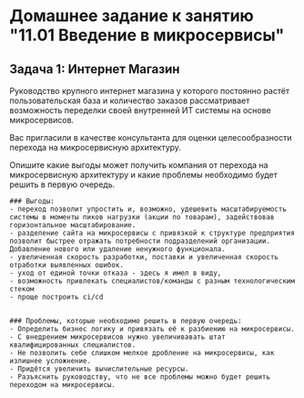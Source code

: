 # Домашнее задание к занятию "11.01 Введение в микросервисы"

## Задача 1: Интернет Магазин

Руководство крупного интернет магазина у которого постоянно растёт пользовательская база и количество заказов рассматривает возможность переделки своей внутренней ИТ системы на основе микросервисов. 

Вас пригласили в качестве консультанта для оценки целесообразности перехода на микросервисную архитектуру. 

Опишите какие выгоды может получить компания от перехода на микросервисную архитектуру и какие проблемы необходимо будет решить в первую очередь.

```
### Выгоды:
- переход позволит упростить и, возможно, удешевить масштабируемость системы в моменты пиков нагрузки (акции по товарам), задействовав горизонтальное масштабирование.
- разделение сайта на микросервисы с привязкой к структуре предприятия позволит быстрее отражать потребности подразделений организации. Добавление нового или удаление ненужного функционала.
- увеличенная скорость разработки, поставки и увеличенная скорость отработки выявленных ошибок.
- уход от единой точки отказа - здесь я имел в виду,  
- возможность привлекать специалистов/команды с разным технологическим стеком
- проще построить ci/cd


### Проблемы, которые необходимо решить в первую очередь:
- Определить бизнес логику и привязать её к разбиению на микросервисы.
- С внедрением микросервисов нужно увеличивавать штат квалифицированных специалистов.
- Не позволить себе слишком мелкое дробление на микросервисы, как излишнее усложнение.
- Придётся увеличить вычислительные ресурсы.
- Разъяснить руководству, что не все проблемы можно будет решить переходом на микросервисы.
```
